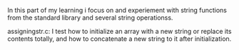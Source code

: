 In this part of my learning i focus on and experiement with string functions
from the standard library and several string operationss.

assigningstr.c: I test how to initialize an array with a new string or replace
its contents totally, and how to concatenate a new string to it after
initialization.
